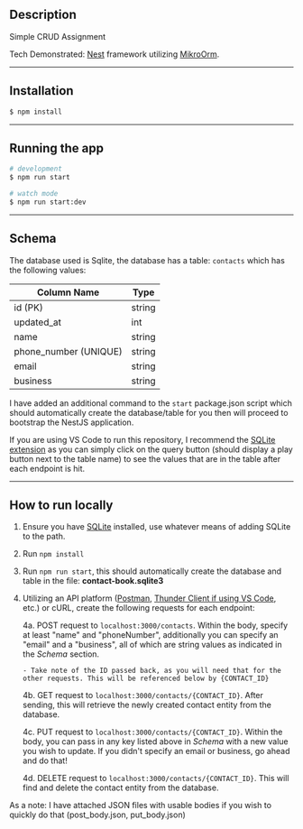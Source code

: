 ## Description

Simple CRUD Assignment

Tech Demonstrated: [Nest](https://github.com/nestjs/nest) framework utilizing [MikroOrm](https://mikro-orm.io/).

---

## Installation

```bash
$ npm install
```

---

## Running the app

```bash
# development
$ npm run start

# watch mode
$ npm run start:dev
```

---

## Schema

The database used is Sqlite, the database has a table: `contacts` which has the following values:

| Column Name           | Type   |
| --------------------- | ------ |
| id (PK)               | string |
| updated_at            | int    |
| name                  | string |
| phone_number (UNIQUE) | string |
| email                 | string |
| business              | string |

I have added an additional command to the `start` package.json script which should automatically create the database/table for you then will proceed to bootstrap the NestJS application.

If you are using VS Code to run this repository, I recommend the [SQLite extension](https://marketplace.visualstudio.com/items?itemName=alexcvzz.vscode-sqlite) as you can simply click on the query button (should display a play button next to the table name) to see the values that are in the table after each endpoint is hit.

---

## How to run locally

1.  Ensure you have [SQLite](https://www.sqlite.org/download.html) installed, use whatever means of adding SQLite to the path.

2.  Run `npm install`

3.  Run `npm run start`, this should automatically create the database and table in the file: **contact-book.sqlite3**

4.  Utilizing an API platform ([Postman](https://www.postman.com/), [Thunder Client if using VS Code](https://marketplace.visualstudio.com/items?itemName=rangav.vscode-thunder-client), etc.) or cURL, create the following requests for each endpoint:

    4a. POST request to `localhost:3000/contacts`. Within the body, specify at least "name" and "phoneNumber", additionally you can specify an "email" and a "business", all of which are string values as indicated in the _Schema_ section.

        - Take note of the ID passed back, as you will need that for the other requests. This will be referenced below by {CONTACT_ID}

    4b. GET request to `localhost:3000/contacts/{CONTACT_ID}`. After sending, this will retrieve the newly created contact entity from the database.

    4c. PUT request to `localhost:3000/contacts/{CONTACT_ID}`. Within the body, you can pass in any key listed above in _Schema_ with a new value you wish to update. If you didn't specify an email or business, go ahead and do that!

    4d. DELETE request to `localhost:3000/contacts/{CONTACT_ID}`. This will find and delete the contact entity from the database.

As a note: I have attached JSON files with usable bodies if you wish to quickly do that (post_body.json, put_body.json)
